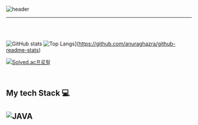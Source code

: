 ![header](https://capsule-render.vercel.app/api?type=waving&color=0:feac5e,50:c779d0,100:4bc0c8&height=250&text=Welcome%20to%2002Java&animation=twinkling&fontColor=f3f6f4&fontAlignY=40)
***

<br/><br/>

![GitHub stats](https://github-readme-stats.vercel.app/api?GayeongEom=anuraghazra&show_icons=true&theme=radical)
![Top Langs](https://github-readme-stats.vercel.app/api/top-langs/?GayeongEom=anuraghazra)](https://github.com/anuraghazra/github-readme-stats)
 
 [![Solved.ac프로필](http://mazassumnida.wtf/api/generate_badge?boj=um5605)](https://solved.ac/um5605) 

<br/>
<h2> My tech Stack 💻 <h2>

![JAVA](https://img.shields.io/badge/-JAVA-brightgreen)

<!--
**GayeongEom/GayeongEom** is a ✨ _special_ ✨ repository because its `README.md` (this file) appears on your GitHub profile.

Here are some ideas to get you started:

- 🔭 I’m currently working on ...
- 🌱 I’m currently learning ...
- 👯 I’m looking to collaborate on ...
- 🤔 I’m looking for help with ...
- 💬 Ask me about ...
- 📫 How to reach me: ...
- 😄 Pronouns: ...
- ⚡ Fun fact: ...
-->

